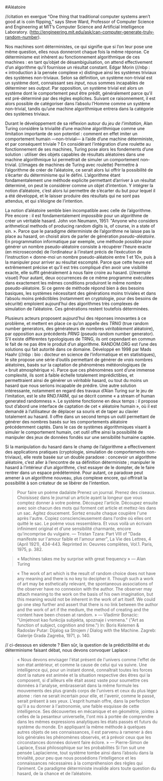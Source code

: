 #Aléatoire

//citation en exergue
“One thing that traditional computer systems aren’t good at is coin flipping,” says Steve Ward, Professor of Computer Science and Engineering at MIT’s Computer Science and Artificial Intelligence Laboratory. (http://engineering.mit.edu/ask/can-computer-generate-truly-random-number).

Nos machines sont déterministes, ce qui signifie que si l’on leur pose une même question, elles nous donneront chaque fois la même réponse. Ce déterminisme est inhérent au fonctionnement algorithmique de ces machines : en tant qu’objet de désambiguïsation, on attend effectivement d’un algorithme qu’il fournisse un résultat constant.
Edgar Morin (//nbp : « introduction à la pensée complexe ») distingue ainsi les systèmes triviaux des systèmes non-triviaux. Selon sa définition, un système non-trivial est un système dont, connaissant ses *input*, nous sommes incapables de déterminer ses *output*. Par opposition, un système trivial est alors un système dont le comportement peut être prédit, généralement parce qu’il est pré-déterminé par des règles explicites. Suivant ce raisonnement, il est alors possible de catégoriser dans l’absolu l’Homme comme un système non-trivial, tandis qu’une machine algorithmique entrera dans la catégorie des systèmes triviaux.

Durant le développement de sa réflexion autour du *jeu de l’imitation*, Alan Turing considère la trivialité d’une machine algorithmique comme une limitation importante de son potentiel : comment en effet imiter un comportement humain —non-trivial— à l’aide d’une machine déterministe, et par conséquent triviale ? En considérant l’intégration d’une roulette au fonctionnement de ses machines, Turing pose alors les fondements d’une solution : utiliser des objets capables de résultats aléatoires dans une machine algorithmique lui permettrait de simuler un comportement non-trivial.
(//images de machines de Turing avec roulette)
Permettre à l’algorithme de créer de l’aléatoire, ce serait alors lui offrir la possibilité de s’écarter du déterminisme qui le défini. L’algorithme étant fondamentalement une méthode explicite permettant d’arriver à un résultat déterminé, on peut le considérer comme un objet d’intention. Y intégrer la notion d’aléatoire, c’est alors lui permettre de s’écarter du but pour lequel il a été développé, et le laisser produire des résultats qui ne sont pas attendus, et qui s’éloigne de l’intention.

La notion d’aléatoire semble bien incompatible avec celle de l’algorithme. Pire encore : il est fondamentalement *impossible* pour un algorithme de créer un véritable hasard. John von Neumann, 1951: "Anyone who considers arithmetical methods of producing random digits is, of course, in a state of sin. ». Parce que le paradigme déterministe de l’algorithme ne laisse pas la place au hasard, on choisit alors de parler de génération *pseudo-aléatoire*.
En programmation informatique par exemple, une méthode possible pour générer un nombre pseudo-aléatoire consiste à récupérer l’heure exacte (en microseconde) de l’ordinateur à l’instant précis de l’exécution de l’instruction « donne-moi un nombre pseudo-aléatoire entre 1 et 10», puis à la manipuler pour arriver au résultat escompté. Parce que cette heure est extrêmement précise et qu’il est très compliqué d’en avoir une visibilité exacte, elle suffit généralement à nous faire croire au hasard. (//exemple visuel)
Pour autant, deux occurrences de ce même programme exécutées dans exactement les mêmes conditions produiront le même nombre pseudo-aléatoire. Si ce genre de méthode répond bien à des besoins basiques, les systèmes nécessitant des générations moins triviales et dans l’absolu moins prédictibles (notamment en cryptologie, pour des besoins de sécurité) emploient aujourd’hui des algorithmes très complexes de simulation de l’aléatoire. Ces générations restent toutefois déterminées.

Plusieurs acteurs proposent aujourd’hui des réponses innovantes à ce problème, et mettent en place ce qu’on appelle des *TRNG* (true random number generators, des générateurs de nombres *véritablement* aléatoire), par opposition aux précédents *PRNG* (pseudo random number generator). S’il existe différentes typologiques de TRNG, ils ont cependant en commun le fait de ne pas être le produit d’un algorithme.
RANDOM.ORG est l’une des solutions qui fait autorité dans ce domaine. Développé en 1998 par Mads Haahr (//nbp : bio : docteur en science de l’informatique et en statistiques), le site propose une série d’outils permettant de générer de *vrais* nombres aléatoires, basés sur la captation de phénomènes météorologiques (le « bruit atmosphérique »). Parce que ces phénomènes sont d’une immense complexité, ils sont à faible échelle totalement imprédictibles, et permettraient ainsi de générer un *véritable* hasard, ou tout du moins un hasard que nous serions incapable de prédire.
Une autre solution intéressante, notamment en regard des travaux d’Alan Turing sur le jeu de l’imitation, est le site RND.FARM, qui se décrit comme « a stream of human generated randomness ». Le système fonctionne en deux temps : il propose tout d’abord une interface de captation de cet « aléatoire humain », où il est demandé à l’utilisateur de déplacer sa souris et de taper au clavier totalement au hasard. Il offre dans un second temps un outil permettant de générer des nombres basés sur les comportements aléatoire précédemment captés. Dans le cas de systèmes algorithmiques visant à simuler le comportement humain, cet outil offre ainsi la possibilité de manipuler des jeux de données fondés sur une sensibilité humaine captée.

Si la manipulation du hasard dans le champ de l’algorithme a effectivement des applications pratiques (cryptologie, simulation de comportements non-triviaux), elle reste basée sur un double paradoxe : concevoir un algorithme aléatoire, c’est aller à l’encontre de sa définition déterministe ; manipuler le hasard à l’intérieur d’un algorithme, c’est essayer de le dompter, de le faire rentrer dans un espace prédéterminé. Pour autant, ce paradoxe peut amener à un algorithme nouveau, plus complexe encore, qui offrirait la possibilité à son créateur de se libérer de l’intention.

> Pour faire un poème dadaïste
> Prenez un journal.
> Prenez des ciseaux.
> Choisissez dans le journal un article ayant la longeur que vous comptez donner à votre poème.
> Découpez l'article.
> Découpez ensuite avec soin chacun des mots qui forment cet article et mettez-les dans un sac.
> Agitez doucement.
> Sortez ensuite chaque coupière l'une après l'autre.
> Copiez consciencieusement dans l'ordre où elles ont quitté le sac.
> Le poème vous ressemblera.
> Et vous voilà un écrivain infiniment original et d'une sensibilité charmante, encore qu'incomprise du vulgaire.
— Tristan Tzara: Part VIII of "Dada manifeste sur l'amour faible et l'amour amer",  La Vie des Lettres, 4 (April 1921), 434-443. Reprinted in: Oeuvres complètes, Vol.1. Paris, 1975, p. 382.

> « Machines takes me by surprise with great frequency » — Alan Turing

> « The work of art which is the result of random choice does not have any meaning and there is no key to decipher it. Though such a work of art may be esthetically relevant, the spontaneous associations of the observer have no connexion with the author. The observer may attach meaning to the work on the basis of his own imagination, but this meaning would not be inherent in the work of art itself. We could go one step further and assert that there is no link between the author and the work of art if the medium, the method of creating and the content have been chosen at random. » — Vladimir Bonacic: "Umjetnost kao funkcija subjekta, spoznaje i vremena." ("Art as function of subject, cognition and time.") In: Boris Kelemen & Radoslav Putar: Dijalog sa Strojem / Dialog with the Machine. Zagreb: Galerije Grada Zagreba, 1971, p. 140.


// ci-dessous en sidenote ?
Bien sûr, la question de la prédictibilité et du déterminisme faisant débat, nous devons convoquer Laplace : 
> « Nous devons envisager l'état présent de l'univers comme l'effet de son état antérieur, et comme la cause de celui qui va suivre. Une intelligence qui, pour un instant donné, connaîtrait toutes les forces dont la nature est animée et la situation respective des êtres qui la composent, si d'ailleurs elle était assez vaste pour soumettre ces données à l'analyse, embrasserait dans la même formule les mouvements des plus grands corps de l'univers et ceux du plus léger atome : rien ne serait incertain pour elle, et l'avenir, comme le passé, serait présent à ses yeux. L'esprit humain offre, dans la perfection qu'il a su donner à l'astronomie, une faible esquisse de cette intelligence. Ses découvertes en mécanique et en géométrie, jointes à celles de la pesanteur universelle, l'ont mis à portée de comprendre dans les mêmes expressions analytiques les états passés et futurs du système du monde. En appliquant la même méthode à quelques autres objets de ses connaissances, il est parvenu à ramener à des lois générales les phénomènes observés, et à prévoir ceux que les circonstances données doivent faire éclore. » — Pierre-Simon de Laplace, Essai philosophique sur les probabilités
Si l’on suit une pensée Laplacienne, tout système tombe ainsi dans l’absolu dans la trivialité, pour peu que nous possédions l’intelligence et les connaissances nécessaires à la compréhension des règles qui l’animent. Ce paradigme déterministe invalide alors toute question du hasard, de la chance et de l’aléatoire.




